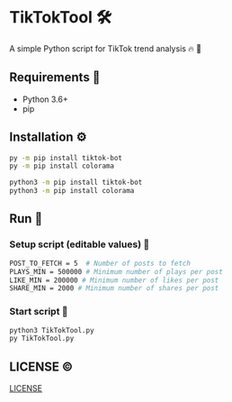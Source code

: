 # TikTokTool :hammer_and_wrench:

A simple Python script for TikTok trend analysis :fire: :snake:

## Requirements :page_facing_up:

* Python 3.6+
* pip 

## Installation :gear:

```bash
py -m pip install tiktok-bot
py -m pip install colorama

python3 -m pip install tiktok-bot
python3 -m pip install colorama
```

## Run :runner:

### Setup script (editable values) :wrench:

```bash
POST_TO_FETCH = 5  # Number of posts to fetch
PLAYS_MIN = 500000 # Minimum number of plays per post
LIKE_MIN = 200000 # Minimum number of likes per post
SHARE_MIN = 2000 # Minimum number of shares per post
```

### Start script :rocket:

```bash
python3 TikTokTool.py
py TikTokTool.py
```


## LICENSE :copyright:

[LICENSE](./LICENSE)
